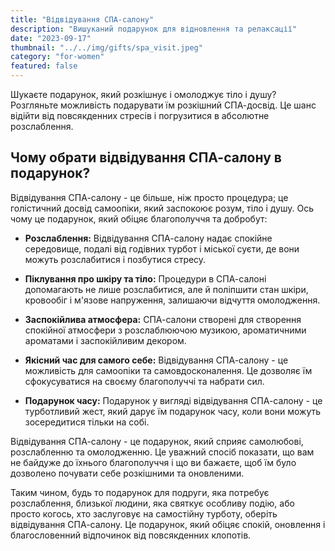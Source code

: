 ```yaml
---
title: "Відвідування СПА-салону"
description: "Вишуканий подарунок для відновлення та релаксації"
date: "2023-09-17"
thumbnail: "../../img/gifts/spa_visit.jpeg"
category: "for-women"
featured: false
---
```

Шукаєте подарунок, який розкішнує і омолоджує тіло і душу? Розгляньте можливість подарувати їм розкішний СПА-досвід. Це шанс відійти від повсякденних стресів і погрузитися в абсолютне розслаблення.

## Чому обрати відвідування СПА-салону в подарунок?

Відвідування СПА-салону - це більше, ніж просто процедура; це голістичний досвід самоопіки, який заспокоює розум, тіло і душу. Ось чому це подарунок, який обіцяє благополуччя та добробут:

- **Розслаблення:** Відвідування СПА-салону надає спокійне середовище, подалі від годівних турбот і міської суєти, де вони можуть розслабитися і позбутися стресу.

- **Піклування про шкіру та тіло:** Процедури в СПА-салоні допомагають не лише розслабитися, але й поліпшити стан шкіри, кровообіг і м'язове напруження, залишаючи відчуття омолодження.

- **Заспокійлива атмосфера:** СПА-салони створені для створення спокійної атмосфери з розслаблюючою музикою, ароматичними ароматами і заспокійливим декором.

- **Якісний час для самого себе:** Відвідування СПА-салону - це можливість для самоопіки та самовдосконалення. Це дозволяє їм сфокусуватися на своєму благополуччі та набрати сил.

- **Подарунок часу:** Подарунок у вигляді відвідування СПА-салону - це турботливий жест, який дарує їм подарунок часу, коли вони можуть зосередитися тільки на собі.

Відвідування СПА-салону - це подарунок, який сприяє самолюбові, розслабленню та омолодженню. Це уважний спосіб показати, що вам не байдуже до їхнього благополуччя і що ви бажаєте, щоб їм було дозволено почувати себе розкішними та оновленими.

Таким чином, будь то подарунок для подруги, яка потребує розслаблення, близької людини, яка святкує особливу подію, або просто когось, хто заслуговує на самостійну турботу, оберіть відвідування СПА-салону. Це подарунок, який обіцяє спокій, оновлення і благословенний відпочинок від повсякденних клопотів.
